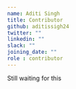 ```yaml
---
name: Aditi Singh
title: Contributor
github: aditissigh24
twitter: ""
linkedin: ""
slack: ""
joining_date: ""
role : contributor
---
```


Still waiting for this
